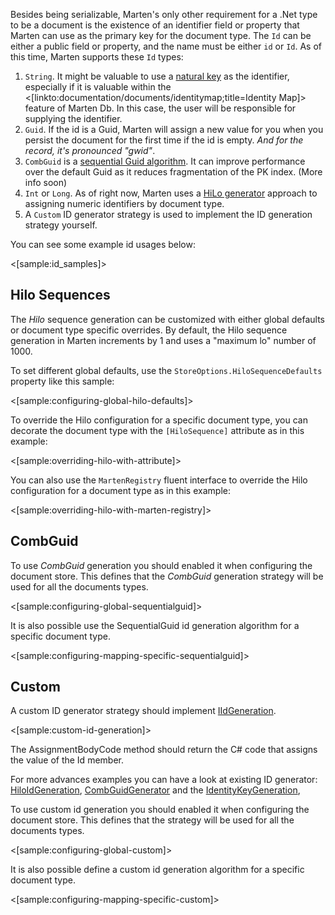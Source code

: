 <!--title:Document Id's-->

Besides being serializable, Marten's only other requirement for a .Net type to be a document is the existence of an identifier field or property that Marten can use as the primary key for the document type. The `Id` can be either a public field or property, and the name must be either `id` or `Id`. As of this time, Marten supports these `Id` types:

1. `String`. It might be valuable to use a [natural key](https://en.wikipedia.org/wiki/Natural_key) as the identifier, especially if it is valuable within the 
   <[linkto:documentation/documents/identitymap;title=Identity Map]> feature of Marten Db. In this case, the user will 
   be responsible for supplying the identifier.
1. `Guid`. If the id is a Guid, Marten will assign a new value for you when you persist the document for the first time if the id is empty. 
   _And for the record, it's pronounced "gwid"_.
1. `CombGuid` is a [sequential Guid algorithm](https://en.wikipedia.org/wiki/Globally_unique_identifier#Sequential_algorithms). It can improve performance over the default Guid as it reduces fragmentation of the PK index. (More info soon)
1. `Int` or `Long`. As of right now, Marten uses a [HiLo generator](http://stackoverflow.com/questions/282099/whats-the-hi-lo-algorithm) approach to assigning numeric identifiers by document type. 
1. A `Custom` ID generator strategy is used to implement the ID generation strategy yourself.

You can see some example id usages below:

<[sample:id_samples]>

## Hilo Sequences

The _Hilo_ sequence generation can be customized with either global defaults or document type specific overrides. By default, the Hilo sequence generation in Marten increments by 1 and uses a "maximum lo" number of 1000.

To set different global defaults, use the `StoreOptions.HiloSequenceDefaults` property like this sample:

<[sample:configuring-global-hilo-defaults]>

To override the Hilo configuration for a specific document type, you can decorate the document type with the `[HiloSequence]` attribute
as in this example:

<[sample:overriding-hilo-with-attribute]>

You can also use the `MartenRegistry` fluent interface to override the Hilo configuration for a document type as in this example:

<[sample:overriding-hilo-with-marten-registry]>

## CombGuid

To use _CombGuid_ generation you should enabled it when configuring the document store. This defines that the _CombGuid_ generation strategy will be used for all the documents types.

<[sample:configuring-global-sequentialguid]>

It is also possible use the SequentialGuid id generation algorithm for a specific document type.

<[sample:configuring-mapping-specific-sequentialguid]>

## Custom

A custom ID generator strategy should implement [IIdGeneration](https://github.com/JasperFx/marten/blob/master/src/Marten/Schema/IIdGeneration.cs).

<[sample:custom-id-generation]>

The AssignmentBodyCode method should return the C# code that assigns the value of the Id member.

For more advances examples you can have a look at existing ID generator: [HiloIdGeneration](https://github.com/JasperFx/marten/blob/master/src/Marten/Schema/Sequences/HiloIdGeneration.cs), [CombGuidGenerator](https://github.com/JasperFx/marten/blob/master/src/Marten/Schema/CombGuidIdGeneration.cs) and the [IdentityKeyGeneration](https://github.com/JasperFx/marten/blob/master/src/Marten/Schema/Sequences/IdentityKeyGeneration.cs), 

To use custom id generation you should enabled it when configuring the document store. This defines that the strategy will be used for all the documents types.

<[sample:configuring-global-custom]>

It is also possible define a custom id generation algorithm for a specific document type.

<[sample:configuring-mapping-specific-custom]>





